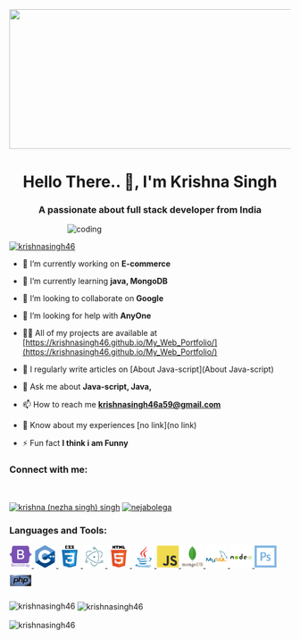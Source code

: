 <!-- [![MasterHead](https://indoanalytica.com/static/images/bannerr.gif)](https://rishavchanda.io) -->
<img  width="850" height="250" src="https://indoanalytica.com/static/images/bannerr.gif" alt=""> 
<h1 align="center">Hello There.. 👋, I'm Krishna Singh</h1>
<h3 align="center">A passionate about full stack developer from India</h3>
<img align="right" alt="coding" width="400" src="https://cdn.dribbble.com/users/1518535/screenshots/7528356/media/e11e5b8aaa2187e4e1a7c3da0553208e.gif" >

<p align="left"> <img src="https://komarev.com/ghpvc/?username=krishnasingh46&label=Profile%20views&color=0e75b6&style=flat" alt="" /> </p>

<p align="left"> <a href="https://github.com/ryo-ma/github-profile-trophy"><img src="https://github-profile-trophy.vercel.app/?username=krishnasingh46" alt="krishnasingh46" /></a> </p>

- 🔭 I’m currently working on **E-commerce** <br>

- 🌱 I’m currently learning **java, MongoDB** <br>

- 👯 I’m looking to collaborate on **Google** <br>

- 🤝 I’m looking for help with **AnyOne** <br>

- 👨‍💻 All of my projects are available at [https://krishnasingh46.github.io/My_Web_Portfolio/](https://krishnasingh46.github.io/My_Web_Portfolio/) <br>

- 📝 I regularly write articles on [About Java-script](About Java-script) <br>

- 💬 Ask me about **Java-script, Java,** <br>

- 📫 How to reach me **krishnasingh46a59@gmail.com** <br>

- 📄 Know about my experiences [no link](no link) <br>

- ⚡ Fun fact **I think i am Funny** <br>

<h3 align="left">Connect with me:</h3> <br>
<p align="left">
<a href="https://linkedin.com/in/krishna (nezha singh) singh" target="blank"><img align="center" src="https://raw.githubusercontent.com/rahuldkjain/github-profile-readme-generator/master/src/images/icons/Social/linked-in-alt.svg" alt="krishna (nezha singh) singh" height="30" width="40" /></a>
<a href="https://instagram.com/nejabolega" target="blank"><img align="center" src="https://raw.githubusercontent.com/rahuldkjain/github-profile-readme-generator/master/src/images/icons/Social/instagram.svg" alt="nejabolega" height="30" width="40" /></a>
</p>

<h3 align="left">Languages and Tools:</h3>
<p align="left"> <a href="https://getbootstrap.com" target="_blank" rel="noreferrer"> <img src="https://raw.githubusercontent.com/devicons/devicon/master/icons/bootstrap/bootstrap-plain-wordmark.svg" alt="bootstrap" width="40" height="40"/> </a> <a href="https://www.w3schools.com/cpp/" target="_blank" rel="noreferrer"> <img src="https://raw.githubusercontent.com/devicons/devicon/master/icons/cplusplus/cplusplus-original.svg" alt="cplusplus" width="40" height="40"/> </a> <a href="https://www.w3schools.com/css/" target="_blank" rel="noreferrer"> <img src="https://raw.githubusercontent.com/devicons/devicon/master/icons/css3/css3-original-wordmark.svg" alt="css3" width="40" height="40"/> </a> <a href="https://www.electronjs.org" target="_blank" rel="noreferrer"> <img src="https://raw.githubusercontent.com/devicons/devicon/master/icons/electron/electron-original.svg" alt="electron" width="40" height="40"/> </a> <a href="https://www.w3.org/html/" target="_blank" rel="noreferrer"> <img src="https://raw.githubusercontent.com/devicons/devicon/master/icons/html5/html5-original-wordmark.svg" alt="html5" width="40" height="40"/> </a> <a href="https://www.java.com" target="_blank" rel="noreferrer"> <img src="https://raw.githubusercontent.com/devicons/devicon/master/icons/java/java-original.svg" alt="java" width="40" height="40"/> </a> <a href="https://developer.mozilla.org/en-US/docs/Web/JavaScript" target="_blank" rel="noreferrer"> <img src="https://raw.githubusercontent.com/devicons/devicon/master/icons/javascript/javascript-original.svg" alt="javascript" width="40" height="40"/> </a> <a href="https://www.mongodb.com/" target="_blank" rel="noreferrer"> <img src="https://raw.githubusercontent.com/devicons/devicon/master/icons/mongodb/mongodb-original-wordmark.svg" alt="mongodb" width="40" height="40"/> </a> <a href="https://www.mysql.com/" target="_blank" rel="noreferrer"> <img src="https://raw.githubusercontent.com/devicons/devicon/master/icons/mysql/mysql-original-wordmark.svg" alt="mysql" width="40" height="40"/> </a> <a href="https://nodejs.org" target="_blank" rel="noreferrer"> <img src="https://raw.githubusercontent.com/devicons/devicon/master/icons/nodejs/nodejs-original-wordmark.svg" alt="nodejs" width="40" height="40"/> </a> <a href="https://www.photoshop.com/en" target="_blank" rel="noreferrer"> <img src="https://raw.githubusercontent.com/devicons/devicon/master/icons/photoshop/photoshop-line.svg" alt="photoshop" width="40" height="40"/> </a> <a href="https://www.php.net" target="_blank" rel="noreferrer"> <img src="https://raw.githubusercontent.com/devicons/devicon/master/icons/php/php-original.svg" alt="php" width="40" height="40"/> </a> </p>

<p><img align="left" src="https://github-readme-stats.vercel.app/api/top-langs?username=krishnasingh46&show_icons=true&locale=en&layout=compact" alt="krishnasingh46" /></p>

<p>&nbsp;<img align="center" src="https://github-readme-stats.vercel.app/api?username=krishnasingh46&show_icons=true&locale=en" alt="krishnasingh46" /></p>

<p><img align="center" src="https://github-readme-streak-stats.herokuapp.com/?user=krishnasingh46&" alt="krishnasingh46" /></p>
